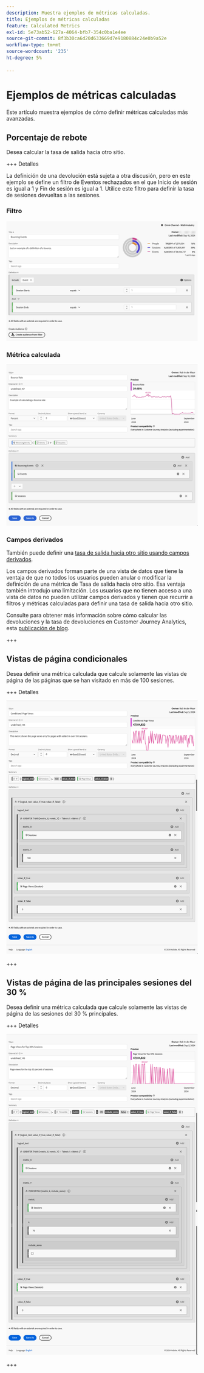 ```yaml
---
description: Muestra ejemplos de métricas calculadas.
title: Ejemplos de métricas calculadas
feature: Calculated Metrics
exl-id: 5e73ab52-627a-4064-bfb7-354c0ba1e4ee
source-git-commit: 8f3b30ca6d20d633669d7e9180884c24e0b9a52e
workflow-type: tm+mt
source-wordcount: '235'
ht-degree: 5%

---
```


# Ejemplos de métricas calculadas

Este artículo muestra ejemplos de cómo definir métricas calculadas más avanzadas.

## Porcentaje de rebote

Desea calcular la tasa de salida hacia otro sitio.

+++ Detalles

La definición de una devolución está sujeta a otra discusión, pero en este ejemplo se define un filtro de Eventos rechazados en el que Inicio de sesión es igual a 1 y Fin de sesión es igual a 1. Utilice este filtro para definir la tasa de sesiones devueltas a las sesiones.


### Filtro

![Eventos de rebote](assets/example-bounce-bouncedevents.png)

### Métrica calculada

![Porcentaje de rebote](assets/example-bounce-rate.png)


### Campos derivados

También puede definir una [tasa de salida hacia otro sitio usando campos derivados](/help/data-views/derived-fields/derived-fields.md#bounces).

Los campos derivados forman parte de una vista de datos que tiene la ventaja de que no todos los usuarios pueden anular o modificar la definición de una métrica de Tasa de salida hacia otro sitio. Esa ventaja también introdujo una limitación. Los usuarios que no tienen acceso a una vista de datos no pueden utilizar campos derivados y tienen que recurrir a filtros y métricas calculadas para definir una tasa de salida hacia otro sitio.

Consulte para obtener más información sobre cómo calcular las devoluciones y la tasa de devoluciones en Customer Journey Analytics, esta [publicación de blog](https://experienceleaguecommunities.adobe.com/t5/adobe-analytics-blogs/calculating-bounces-amp-bounce-rate-in-adobe-customer-journey/ba-p/706446).

+++


## Vistas de página condicionales

Desea definir una métrica calculada que calcule solamente las vistas de página de las páginas que se han visitado en más de 100 sesiones.

+++ Detalles

![Vistas de página condicionales](assets/conditional-page-views.png)

+++

## Vistas de página de las principales sesiones del 30 %

Desea definir una métrica calculada que calcule solamente las vistas de página de las sesiones del 30 % principales.

+++ Detalles

![Vistas de página del 30 % principales](assets/top30-page-views.png)

+++

